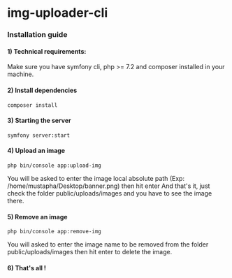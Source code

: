 # img-uploader-cli
### Installation guide

#### 1) Technical requirements:
  Make sure you have symfony cli, php >= 7.2 and composer installed in your machine. 

#### 2) Install dependencies
  ```
  composer install
  ```
  
#### 3) Starting the server 
  ```
  symfony server:start
  ```
  
#### 4) Upload an image
  ```
  php bin/console app:upload-img
  ```
  
  You will be asked to enter the image local absolute path (Exp: /home/mustapha/Desktop/banner.png) then hit enter
  And that's it, just check the folder public/uploads/images and you have to see the image there.
  
#### 5) Remove an image
  ```
  php bin/console app:remove-img
  ```
  
  You will asked to enter the image name to be removed from the folder public/uploads/images then hit enter to delete the image.
  
#### 6) That's all !
